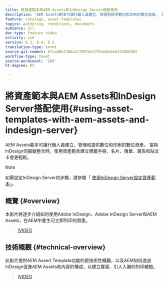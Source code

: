 ```yaml
---
title: 將資產範本與AEM Assets和InDesign Server搭配使用
description: 'AEM Assets範本可讓行銷人員建立、管理和提供數位和印刷的數位資產。 當與InDesign伺服器整合時，使用資產範本建立標籤手冊、名片、傳單、廣告和貼文卡會更輕鬆。 '
feature: catalogs, asset-templates
topics: authoring, renditions, documents
audience: all
doc-type: feature video
activity: use
version: 6.3, 6.4, 6.5
translation-type: tm+mt
source-git-commit: 67ca08bf386a217807da3755d46abed225050d02
workflow-type: tm+mt
source-wordcount: '165'
ht-degree: 0%

---
```



# 將資產範本與AEM Assets和InDesign Server搭配使用{#using-asset-templates-with-aem-assets-and-indesign-server}

AEM Assets範本可讓行銷人員建立、管理和提供數位和印刷的數位資產。 當與InDesign伺服器整合時，使用資產範本建立標籤手冊、名片、傳單、廣告和貼文卡會更輕鬆。

>[!NOTE]
>
>如需設定InDesign Server的步驟，請參閱「 [使用InDesign Server設定資產範本」](asset-templates-technical-video-setup.md)。

## 概覽 {#overview}

本影片將逐步介紹如何使用Adobe InDesign、Adobe InDesign Server和AEM Assets，在AEM中產生可立即列印的資產。

>[!VIDEO](https://video.tv.adobe.com/v/25170?quality=12&learn=on)

## 技術概觀 {#technical-overview}

此影片提供AEM Assert Template功能的更技術性概觀，以及AEM如何透過InDesign促進AEM Assets和內容的構成，以建立豐富、引人入勝的列印體驗。

>[!VIDEO](https://video.tv.adobe.com/v/17071/?quality=9&learn=on)
